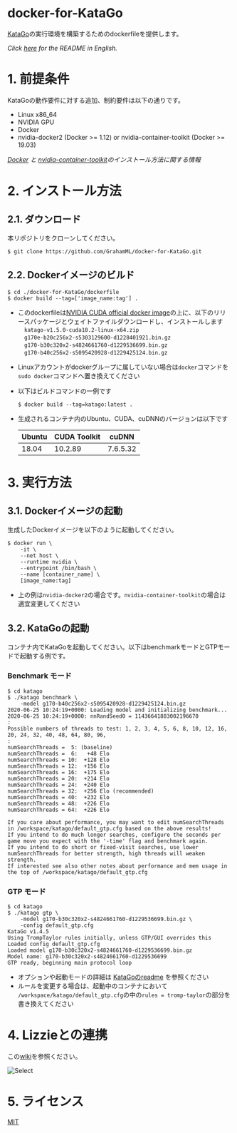 # docker-for-KataGo
[KataGo](https://github.com/lightvector/KataGo)の実行環境を構築するためのdockerfileを提供します。  

_Click [here](https://github.com/GrahamML/docker-for-KataGo/blob/master/README.md) for the README in English._

# 1. 前提条件  
KataGoの動作要件に対する追加、制約要件は以下の通りです。 
+ Linux x86_64
+ NVIDIA GPU
+ Docker
+ nvidia-docker2 (Docker >= 1.12) or nvidia-container-toolkit (Docker >= 19.03)  

_[Docker](https://github.com/Microsoft/MMdnn/blob/master/docs/InstallDockerCE.md) と [nvidia-container-toolkit](https://github.com/NVIDIA/nvidia-docker#quickstart)のインストール方法に関する情報_  

# 2. インストール方法
## 2.1. ダウンロード
本リポジトリをクローンしてください。  
```
$ git clone https://github.com/GrahamML/docker-for-KataGo.git
```
## 2.2. Dockerイメージのビルド
```console
$ cd ./docker-for-KataGo/dockerfile
$ docker build --tag=['image_name:tag'] . 
```
+ このdockerfileは[NVIDIA CUDA official docker image](https://hub.docker.com/r/nvidia/cuda/)の上に、以下のリリースパッケージとウェイトファイルダウンロードし、インストールします  
&emsp;`katago-v1.5.0-cuda10.2-linux-x64.zip`  
&emsp;`g170e-b20c256x2-s5303129600-d1228401921.bin.gz`  
&emsp;`g170-b30c320x2-s4824661760-d1229536699.bin.gz`  
&emsp;`g170-b40c256x2-s5095420928-d1229425124.bin.gz`
+ Linuxアカウントがdockerグループに属していない場合は`docker`コマンドを`sudo docker`コマンドへ置き換えてください
+ 以下はビルドコマンドの一例です  
    ```
    $ docker build --tag=katago:latest . 
    ```
+ 生成されるコンテナ内のUbuntu、CUDA、cuDNNのバージョンは以下です  

    | Ubuntu | CUDA Toolkit        | cuDNN          |
    |--------|---------------------|----------------|
    | 18.04  | 10.2.89             | 7.6.5.32       |

# 3. 実行方法
## 3.1. Dockerイメージの起動
生成したDockerイメージを以下のように起動してください。  
```console
$ docker run \
    -it \
    --net host \
    --runtime nvidia \
    --entrypoint /bin/bash \
    --name [container_name] \
    [image_name:tag]
```  
+ 上の例は`nvidia-docker2`の場合です。`nvidia-container-toolkit`の場合は適宜変更してください  

## 3.2. KataGoの起動  
コンテナ内でKataGoを起動してください。以下はbenchmarkモードとGTPモードで起動する例です。
### Benchmark モード
```console
$ cd katago
$ ./katago benchmark \
    -model g170-b40c256x2-s5095420928-d1229425124.bin.gz
2020-06-25 10:24:19+0000: Loading model and initializing benchmark...
2020-06-25 10:24:19+0000: nnRandSeed0 = 11436641883002196670
:
Possible numbers of threads to test: 1, 2, 3, 4, 5, 6, 8, 10, 12, 16, 20, 24, 32, 40, 48, 64, 80, 96,
:
numSearchThreads =  5: (baseline)
numSearchThreads =  6:   +48 Elo
numSearchThreads = 10:  +128 Elo
numSearchThreads = 12:  +156 Elo
numSearchThreads = 16:  +175 Elo
numSearchThreads = 20:  +214 Elo
numSearchThreads = 24:  +240 Elo
numSearchThreads = 32:  +256 Elo (recommended)
numSearchThreads = 40:  +232 Elo
numSearchThreads = 48:  +226 Elo
numSearchThreads = 64:  +226 Elo

If you care about performance, you may want to edit numSearchThreads in /workspace/katago/default_gtp.cfg based on the above results!
If you intend to do much longer searches, configure the seconds per game move you expect with the '-time' flag and benchmark again.
If you intend to do short or fixed-visit searches, use lower numSearchThreads for better strength, high threads will weaken strength.
If interested see also other notes about performance and mem usage in the top of /workspace/katago/default_gtp.cfg
```

### GTP モード
```console
$ cd katago
$ ./katago gtp \
    -model g170-b30c320x2-s4824661760-d1229536699.bin.gz \
    -config default_gtp.cfg  
KataGo v1.4.5
Using TrompTaylor rules initially, unless GTP/GUI overrides this
Loaded config default_gtp.cfg
Loaded model g170-b30c320x2-s4824661760-d1229536699.bin.gz
Model name: g170-b30c320x2-s4824661760-d1229536699
GTP ready, beginning main protocol loop
```  
+ オプションや起動モードの詳細は [KataGoのreadme](https://github.com/lightvector/KataGo) を参照ください  
+ ルールを変更する場合は、起動中のコンテナにおいて `/workspace/katago/default_gtp.cfg`の中の`rules = tromp-taylor`の部分を書き換えてください

# 4. Lizzieとの連携  
この[wiki](https://github.com/GrahamML/docker_for_AQ/wiki/Communitacion-with-Lizzie)を参照ください。  

![Select](https://github.com/GrahamML/docker_for_AQ/wiki/images/Communitacion-with-Lizzie/Fig7.png)

# 5. ライセンス  
[MIT](https://github.com/GrahamML/docker_for_KataGo/blob/master/LICENSE)
